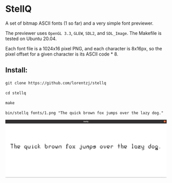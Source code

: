 # StellQ

A set of bitmap ASCII fonts (1 so far) and a very simple font previewer.

The previewer uses `OpenGL 3.3`, `GLEW`, `SDL2`, and `SDL_Image`. The Makefile is tested on Ubuntu 20.04.

Each font file is a 1024x16 pixel PNG, and each character is 8x16px, so the pixel offset for a given character is its ASCII code * 8.

## Install:

`git clone https://github.com/lorentzj/stellq`

`cd stellq`

`make`

`bin/stellq fonts/1.png "The quick brown fox jumps over the lazy dog."`

![Screenshot](screenshots/1.png)